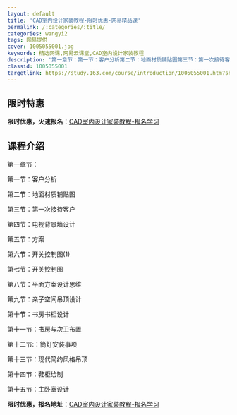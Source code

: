 ```yaml
---
layout: default
title: 'CAD室内设计家装教程-限时优惠-网易精品课'
permalink: /:categories/:title/
categories: wangyi2
tags: 网易提供
cover: 1005055001.jpg
keywords: 精选网课,网易云课堂,CAD室内设计家装教程
description: '第一章节：第一节：客户分析第二节：地面材质铺贴图第三节：第一次接待客户第四节：电视背景墙设计第五节：方案第六节：开关控制'
classid: 1005055001
targetlink: https://study.163.com/course/introduction/1005055001.htm?share=1&shareId=1025206652&utm_campaign=share&utm_medium=iphoneShare&utm_source=&utm_u=1025206652
---
```


## 限时特惠

**限时优惠，火速报名**：[CAD室内设计家装教程-报名学习](https://study.163.com/course/introduction/1005055001.htm?share=1&shareId=1025206652&utm_campaign=share&utm_medium=iphoneShare&utm_source=&utm_u=1025206652)

## 课程介绍

第一章节：

第一节：客户分析

第二节：地面材质铺贴图

第三节：第一次接待客户

第四节：电视背景墙设计

第五节：方案

第六节：开关控制图(1)

第七节：开关控制图

第八节：平面方案设计思维

第九节：亲子空间吊顶设计

第十节：书房书柜设计

第十一节：书房与次卫布置

第十二节:：筒灯安装事项

第十三节：现代简约风格吊顶

第十四节：鞋柜绘制

 第十五节：主卧室设计

**限时优惠，报名地址**：[CAD室内设计家装教程-报名学习](https://study.163.com/course/introduction/1005055001.htm?share=1&shareId=1025206652&utm_campaign=share&utm_medium=iphoneShare&utm_source=&utm_u=1025206652)

